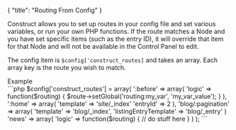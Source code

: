 {
    "title": "Routing From Config"
}

Construct allows you to set up routes in your config file and set various variables, or run your own PHP functions. If the route matches a Node and you have set specific items (such as the entry ID), it will override that item for that Node and will not be available in the Control Panel to edit.

The config item is `$config['construct_routes]` and takes an array. Each array key is the route you wish to match.

<div class="CodeBlockTitle">Example</div>
```php
$config['construct_routes'] = array(
    ':before' => array(
        'logic' => function($routing) {
            $route->setGlobal('routing:my_var', 'my_var_value');
        }
    ),
    ':home' => array(
        'template' => 'site/_index'
        'entryId' => 2
    ),
    'blog/:pagination' => array(
        'template' => 'blog/_index',
        'listingEntryTemplate' => 'blog/_entry'
    )
    'news' => array(
        'logic' => function($routing) {
            // do stuff here
        }
    )
);
```
